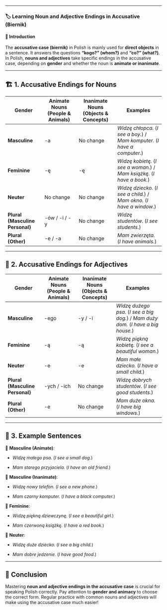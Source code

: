 
---
### 🏷 **Learning Noun and Adjective Endings in Accusative (Biernik)**

#### 📌 **Introduction**

The **accusative case (biernik)** in Polish is mainly used for **direct objects** in a sentence. It answers the questions **“kogo?” (whom?)** and **“co?” (what?)**. In Polish, **nouns and adjectives** take specific endings in the accusative case, depending on **gender** and whether the noun is **animate or inanimate**.

---

## 🏗 **1. Accusative Endings for Nouns**

|**Gender**|**Animate Nouns (People & Animals)**|**Inanimate Nouns (Objects & Concepts)**|**Examples**|
|---|---|---|---|
|**Masculine**|-a|No change|_Widzę chłopca._ (_I see a boy._) / _Mam komputer._ (_I have a computer._)|
|**Feminine**|-ę|-ę|_Widzę kobietę._ (_I see a woman._) / _Mam książkę._ (_I have a book._)|
|**Neuter**|No change|No change|_Widzę dziecko._ (_I see a child._) / _Mam okno._ (_I have a window._)|
|**Plural (Masculine Personal)**|-ów / -i / -y|No change|_Widzę studentów._ (_I see students._)|
|**Plural (Other)**|-e / -a|No change|_Mam zwierzęta._ (_I have animals._)|

---

## 🎨 **2. Accusative Endings for Adjectives**

|**Gender**|**Animate Nouns (People & Animals)**|**Inanimate Nouns (Objects & Concepts)**|**Examples**|
|---|---|---|---|
|**Masculine**|-ego|-y / -i|_Widzę dużego psa._ (_I see a big dog._) / _Mam duży dom._ (_I have a big house._)|
|**Feminine**|-ą|-ą|_Widzę piękną kobietę._ (_I see a beautiful woman._)|
|**Neuter**|-e|-e|_Mam małe dziecko._ (_I have a small child._)|
|**Plural (Masculine Personal)**|-ych / -ich|No change|_Widzę dobrych studentów._ (_I see good students._)|
|**Plural (Other)**|-e|No change|_Mam duże okna._ (_I have big windows._)|

---

## 📖 **3. Example Sentences**

🔹 **Masculine (Animate)**:

- _Widzę małego psa._ (_I see a small dog._)
    
- _Mam starego przyjaciela._ (_I have an old friend._)
    

🔹 **Masculine (Inanimate)**:

- _Widzę nowy telefon._ (_I see a new phone._)
    
- _Mam czarny komputer._ (_I have a black computer._)
    

🔹 **Feminine**:

- _Widzę piękną dziewczynę._ (_I see a beautiful girl._)
    
- _Mam czerwoną książkę._ (_I have a red book._)
    

🔹 **Neuter**:

- _Widzę duże dziecko._ (_I see a big child._)
    
- _Mam dobre jedzenie._ (_I have good food._)
    

---

## 🏁 **Conclusion**

Mastering **noun and adjective endings in the accusative case** is crucial for speaking Polish correctly. Pay attention to **gender and animacy** to choose the correct form. Regular practice with common nouns and adjectives will make using the accusative case much easier!
